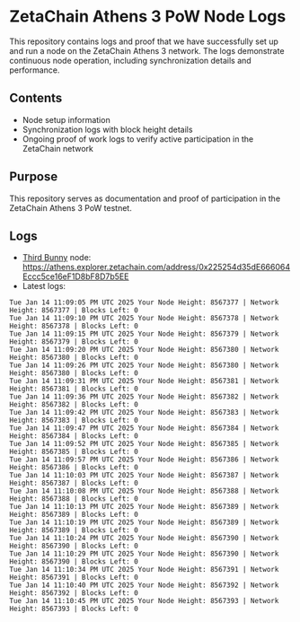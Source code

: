 # ZetaChain Athens 3 PoW Node Logs
This repository contains logs and proof that we have successfully set up and run a node on the ZetaChain Athens 3 network. The logs demonstrate continuous node operation, including synchronization details and performance.

## Contents
- Node setup information
- Synchronization logs with block height details
- Ongoing proof of work logs to verify active participation in the ZetaChain network

## Purpose
This repository serves as documentation and proof of participation in the ZetaChain Athens 3 PoW testnet.

## Logs

- [Third Bunny](https://thirdbunny.xyz/) node: https://athens.explorer.zetachain.com/address/0x225254d35dE666064Eccc5ce16eF1D8bF8D7b5EE
- Latest logs:
```
Tue Jan 14 11:09:05 PM UTC 2025 Your Node Height: 8567377 | Network Height: 8567377 | Blocks Left: 0
Tue Jan 14 11:09:10 PM UTC 2025 Your Node Height: 8567378 | Network Height: 8567378 | Blocks Left: 0
Tue Jan 14 11:09:15 PM UTC 2025 Your Node Height: 8567379 | Network Height: 8567379 | Blocks Left: 0
Tue Jan 14 11:09:20 PM UTC 2025 Your Node Height: 8567380 | Network Height: 8567380 | Blocks Left: 0
Tue Jan 14 11:09:26 PM UTC 2025 Your Node Height: 8567380 | Network Height: 8567380 | Blocks Left: 0
Tue Jan 14 11:09:31 PM UTC 2025 Your Node Height: 8567381 | Network Height: 8567381 | Blocks Left: 0
Tue Jan 14 11:09:36 PM UTC 2025 Your Node Height: 8567382 | Network Height: 8567382 | Blocks Left: 0
Tue Jan 14 11:09:42 PM UTC 2025 Your Node Height: 8567383 | Network Height: 8567383 | Blocks Left: 0
Tue Jan 14 11:09:47 PM UTC 2025 Your Node Height: 8567384 | Network Height: 8567384 | Blocks Left: 0
Tue Jan 14 11:09:52 PM UTC 2025 Your Node Height: 8567385 | Network Height: 8567385 | Blocks Left: 0
Tue Jan 14 11:09:57 PM UTC 2025 Your Node Height: 8567386 | Network Height: 8567386 | Blocks Left: 0
Tue Jan 14 11:10:03 PM UTC 2025 Your Node Height: 8567387 | Network Height: 8567387 | Blocks Left: 0
Tue Jan 14 11:10:08 PM UTC 2025 Your Node Height: 8567388 | Network Height: 8567388 | Blocks Left: 0
Tue Jan 14 11:10:13 PM UTC 2025 Your Node Height: 8567389 | Network Height: 8567389 | Blocks Left: 0
Tue Jan 14 11:10:19 PM UTC 2025 Your Node Height: 8567389 | Network Height: 8567389 | Blocks Left: 0
Tue Jan 14 11:10:24 PM UTC 2025 Your Node Height: 8567390 | Network Height: 8567390 | Blocks Left: 0
Tue Jan 14 11:10:29 PM UTC 2025 Your Node Height: 8567390 | Network Height: 8567390 | Blocks Left: 0
Tue Jan 14 11:10:34 PM UTC 2025 Your Node Height: 8567391 | Network Height: 8567391 | Blocks Left: 0
Tue Jan 14 11:10:40 PM UTC 2025 Your Node Height: 8567392 | Network Height: 8567392 | Blocks Left: 0
Tue Jan 14 11:10:45 PM UTC 2025 Your Node Height: 8567393 | Network Height: 8567393 | Blocks Left: 0
```
